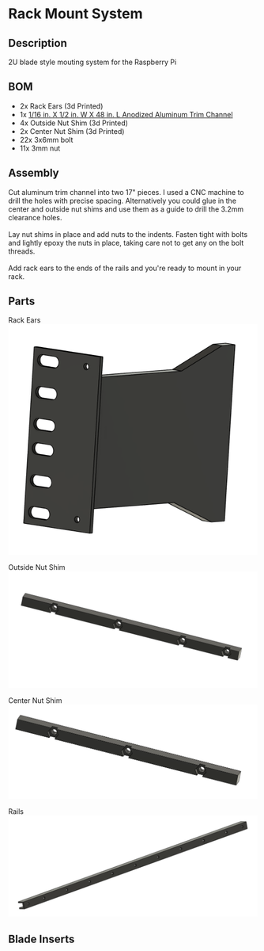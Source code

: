 # Rack Mount System

## Description
2U blade style mouting system for the Raspberry Pi


## BOM
- 2x Rack Ears (3d Printed)
- 1x [1/16 in. X 1/2 in. W X 48 in. L Anodized Aluminum Trim Channel](https://www.acehardware.com/departments/hardware/angles-braces-and-brackets/metal-angles/5044644)
- 4x Outside Nut Shim (3d Printed)
- 2x Center Nut Shim (3d Printed)
- 22x 3x6mm bolt
- 11x 3mm nut

## Assembly
Cut aluminum trim channel into two 17" pieces.  I used a CNC machine to drill the holes with precise spacing.  Alternatively you could glue in the center and outside nut shims and use them as a guide to drill the 3.2mm clearance holes.\
\
Lay nut shims in place and add nuts to the indents.  Fasten tight with bolts and lightly epoxy the nuts in place, taking care not to get any on the bolt threads.\
\
Add rack ears to the ends of the rails and you're ready to mount in your rack.


## Parts
Rack Ears\
![Rack Ears](./Rack%20Ears.png)

Outside Nut Shim\
![Outside Nut Shim](./OutsideNutShim.png)

Center Nut Shim\
![Center Nut Shim](./CenterNutShim.png)

Rails\
![Rails](./Rails.png)


## Blade Inserts



